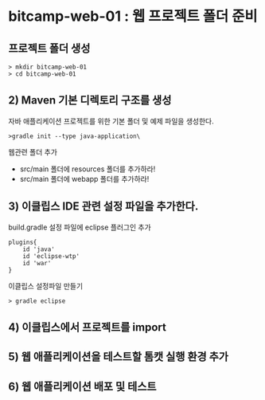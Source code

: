 # bitcamp-web-01 : 웹 프로젝트 폴더 준비

## 프로젝트 폴더 생성

```
> mkdir bitcamp-web-01
> cd bitcamp-web-01
```

## 2) Maven 기본 디렉토리 구조를 생성
자바 애플리케이션 프로젝트를 위한 기본 폴더 및 예제 파일을 생성한다.
```
>gradle init --type java-application\
```

웹관련 폴더 추가
- src/main 폴더에 resources 폴더를 추가하라!
- src/main 폴더에 webapp 폴더를 추가하라!

## 3) 이클립스 IDE 관련 설정 파일을 추가한다.

build.gradle 설정 파일에 eclipse 플러그인 추가
```
plugins{
    id 'java'
    id 'eclipse-wtp'
    id 'war'
}
```

이클립스 설정파일 만들기
```
> gradle eclipse
```

## 4) 이클립스에서 프로젝트를 import 

## 5) 웹 애플리케이션을 테스트할 톰캣 실행 환경 추가

## 6) 웹 애플리케이션 배포 및 테스트


